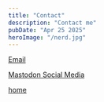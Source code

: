 ```yaml
---
title: "Contact"
description: "Contact me"
pubDate: "Apr 25 2025"
heroImage: "/nerd.jpg"
---
```


[Email](mailto:www@domainone.uk?subject=Hello%20from%20the%20www)

[Mastodon Social Media](https://mastodon.social/@martinh888)

[home](/)